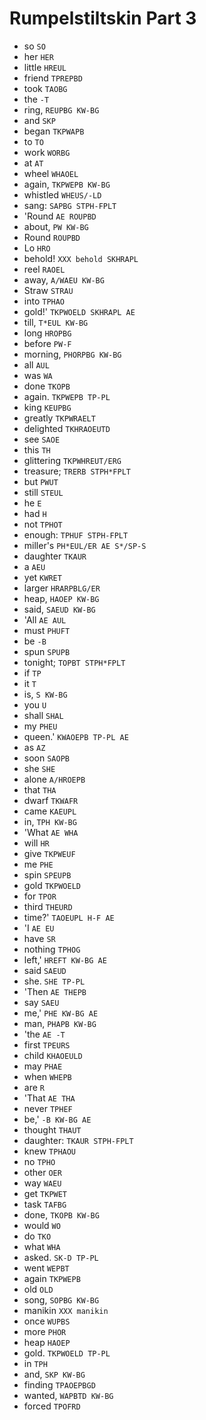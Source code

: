 # Rumpelstiltskin Part 3

* so `SO`
* her `HER`
* little `HREUL`
* friend `TPREPBD`
* took `TAOBG`
* the `-T`
* ring, `REUPBG KW-BG`
* and `SKP`
* began `TKPWAPB`
* to `TO`
* work `WORBG`
* at `AT`
* wheel `WHAOEL`
* again, `TKPWEPB KW-BG`
* whistled `WHEUS/-LD`
* sang: `SAPBG STPH-FPLT`
* 'Round `AE ROUPBD`
* about, `PW KW-BG`
* Round `ROUPBD`
* Lo `HRO`
* behold! `XXX behold SKHRAPL`
* reel `RAOEL`
* away, `A/WAEU KW-BG`
* Straw `STRAU`
* into `TPHAO`
* gold!' `TKPWOELD SKHRAPL AE`
* till, `T*EUL KW-BG`
* long `HROPBG`
* before `PW-F`
* morning, `PHORPBG KW-BG`
* all `AUL`
* was `WA`
* done `TKOPB`
* again. `TKPWEPB TP-PL`
* king `KEUPBG`
* greatly `TKPWRAELT`
* delighted `TKHRAOEUTD`
* see `SAOE`
* this `TH`
* glittering `TKPWHREUT/ERG`
* treasure; `TRERB STPH*FPLT`
* but `PWUT`
* still `STEUL`
* he `E`
* had `H`
* not `TPHOT`
* enough: `TPHUF STPH-FPLT`
* miller's `PH*EUL/ER AE S*/SP-S`
* daughter `TKAUR`
* a `AEU`
* yet `KWRET`
* larger `HRARPBLG/ER`
* heap, `HAOEP KW-BG`
* said, `SAEUD KW-BG`
* 'All `AE AUL`
* must `PHUFT`
* be `-B`
* spun `SPUPB`
* tonight; `TOPBT STPH*FPLT`
* if `TP`
* it `T`
* is, `S KW-BG`
* you `U`
* shall `SHAL`
* my `PHEU`
* queen.' `KWAOEPB TP-PL AE`
* as `AZ`
* soon `SAOPB`
* she `SHE`
* alone `A/HROEPB`
* that `THA`
* dwarf `TKWAFR`
* came `KAEUPL`
* in, `TPH KW-BG`
* 'What `AE WHA`
* will `HR`
* give `TKPWEUF`
* me `PHE`
* spin `SPEUPB`
* gold `TKPWOELD`
* for `TPOR`
* third `THEURD`
* time?' `TAOEUPL H-F AE`
* 'I `AE EU`
* have `SR`
* nothing `TPHOG`
* left,' `HREFT KW-BG AE`
* said `SAEUD`
* she. `SHE TP-PL`
* 'Then `AE THEPB`
* say `SAEU`
* me,' `PHE KW-BG AE`
* man, `PHAPB KW-BG`
* 'the `AE -T`
* first `TPEURS`
* child `KHAOEULD`
* may `PHAE`
* when `WHEPB`
* are `R`
* 'That `AE THA`
* never `TPHEF`
* be,' `-B KW-BG AE`
* thought `THAUT`
* daughter: `TKAUR STPH-FPLT`
* knew `TPHAOU`
* no `TPHO`
* other `OER`
* way `WAEU`
* get `TKPWET`
* task `TAFBG`
* done, `TKOPB KW-BG`
* would `WO`
* do `TKO`
* what `WHA`
* asked. `SK-D TP-PL`
* went `WEPBT`
* again `TKPWEPB`
* old `OLD`
* song, `SOPBG KW-BG`
* manikin `XXX manikin`
* once `WUPBS`
* more `PHOR`
* heap `HAOEP`
* gold. `TKPWOELD TP-PL`
* in `TPH`
* and, `SKP KW-BG`
* finding `TPAOEPBGD`
* wanted, `WAPBTD KW-BG`
* forced `TPOFRD`
